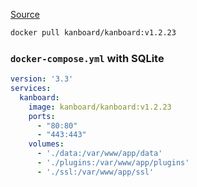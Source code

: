 [Source](https://docs.kanboard.org/en/latest/admin_guide/docker.html)

```bash
docker pull kanboard/kanboard:v1.2.23
```

### `docker-compose.yml` with SQLite
```yaml
version: '3.3'
services:
  kanboard:
    image: kanboard/kanboard:v1.2.23
    ports:
      - "80:80"
      - "443:443"
    volumes:
      - './data:/var/www/app/data'
      - './plugins:/var/www/app/plugins'
      - './ssl:/var/www/app/ssl'
```
